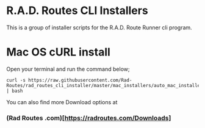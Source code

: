 # R.A.D. Routes CLI Installers
This is a group of installer scripts for the R.A.D. Route Runner cli program.

# Mac OS cURL install
Open your terminal and run the command below;
```
curl -s https://raw.githubusercontent.com/Rad-Routes/rad_routes_cli_installer/master/mac_installers/auto_mac_installer.sh | bash
```
You can also find more Download options at 
### (Rad Routes .com)[https://radroutes.com/Downloads]
